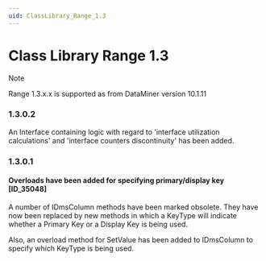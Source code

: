 ```yaml
---
uid: ClassLibrary_Range_1.3
---
```


# Class Library Range 1.3

> [!NOTE]
> Range 1.3.x.x is supported as from DataMiner version 10.1.11

### 1.3.0.2

An Interface containing logic with regard to 'interface utilization calculations' and 'interface counters discontinuity' has been added.

### 1.3.0.1

#### Overloads have been added for specifying primary/display key [ID_35048]

A number of IDmsColumn methods have been marked obsolete. They have now been replaced by new methods in which a KeyType will indicate whether a Primary Key or a Display Key is being used.

Also, an overload method for SetValue has been added to IDmsColumn to specify which KeyType is being used.
